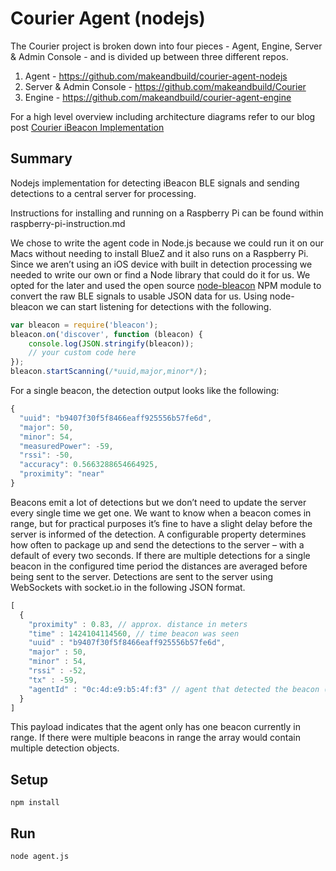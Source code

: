 # Courier Agent (nodejs)
The Courier project is broken down into four pieces - Agent, Engine, Server & Admin Console - and is divided up between three different repos.

1. Agent - https://github.com/makeandbuild/courier-agent-nodejs
2. Server & Admin Console - https://github.com/makeandbuild/Courier
3. Engine - https://github.com/makeandbuild/courier-agent-engine

For a high level overview including architecture diagrams refer to our blog post [Courier iBeacon Implementation](http://makeandbuild.com/blog/post/courier-ibeacon-implementation)

## Summary
Nodejs implementation for detecting iBeacon BLE signals and sending detections to a central server for processing.

Instructions for installing and running on a Raspberry Pi can be found within raspberry-pi-instruction.md

We chose to write the agent code in Node.js because we could run it on our Macs without needing to install BlueZ and it also runs on a Raspberry Pi.  Since we aren’t using an iOS device with built in detection processing we needed to write our own or find a Node library that could do it for us.  We opted for the later and used the open source [node-bleacon](https://github.com/sandeepmistry/node-bleacon) NPM module to convert the raw BLE signals to usable JSON data for us.  Using node-bleacon we can start listening for detections with the following. 

```javascript
var bleacon = require('bleacon');
bleacon.on('discover', function (bleacon) {
    console.log(JSON.stringify(bleacon));
    // your custom code here
});
bleacon.startScanning(/*uuid,major,minor*/);
```

For a single beacon, the detection output looks like the following: 

```javascript
{
  "uuid": "b9407f30f5f8466eaff925556b57fe6d",
  "major": 50,
  "minor": 54,
  "measuredPower": -59,
  "rssi": -50,
  "accuracy": 0.5663288654664925,
  "proximity": "near"
}
```

Beacons emit a lot of detections but we don’t need to update the server every single time we get one.  We want to know when a beacon comes in range, but for practical purposes it’s fine to have a slight delay before the server is informed of the detection.  A configurable property determines how often to package up and send the detections to the server – with a default of every two seconds.  If there are multiple detections for a single beacon in the configured time period the distances are averaged before being sent to the server.  Detections are sent to the server using WebSockets with socket.io in the following JSON format.

```javascript
[
  {
    "proximity" : 0.83, // approx. distance in meters
    "time" : 1424104114560, // time beacon was seen
    "uuid" : "b9407f30f5f8466eaff925556b57fe6d",
    "major" : 50,
    "minor" : 54,
    "rssi" : -52,
    "tx" : -59,
    "agentId" : "0c:4d:e9:b5:4f:f3" // agent that detected the beacon (defaults to its mac address)
  }
]
```

This payload indicates that the agent only has one beacon currently in range.  If there were multiple beacons in range the array would contain multiple detection objects.

## Setup

```
npm install
```

## Run
```
node agent.js
```
